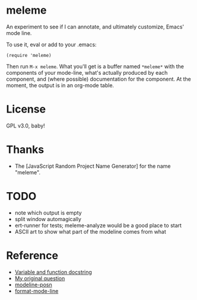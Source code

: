 # meleme

An experiment to see if I can annotate, and ultimately customize,
Emacs' mode line.

To use it, eval or add to your .emacs:

    (require 'meleme)

Then run `M-x meleme`.  What you'll get is a buffer named `*meleme*`
with the components of your mode-line, what's actually produced by
each component, and (where possible) documentation for the component.
At the moment, the output is in an org-mode table.

# License

GPL v3.0, baby!

# Thanks

* The [JavaScript Random Project Name Generator] for the name "meleme".

# TODO

- note which output is empty
- split window automagically
- ert-runner for tests; meleme-analyze would be a good place to start
- ASCII art to show what part of the modeline comes from what

# Reference

- [Variable and function docstring][1]
- [My original question][2]
- [modeline-posn][3]
- [format-mode-line][4]

[0]: http://mrsharpoblunto.github.io/foswig.js/
[1]: https://emacs.stackexchange.com/questions/3631/how-to-retrieve-docstrings-from-functions-and-variables
[2]: https://emacs.stackexchange.com/questions/2097/how-can-i-find-out-exactly-what-my-modeline-is-telling-me
[3]: http://www.emacswiki.org/emacs/modeline-posn.el
[4]: https://www.gnu.org/software/emacs/manual/html_node/elisp/Emulating-Mode-Line.html
